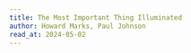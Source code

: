 ```yaml
---
title: The Most Important Thing Illuminated
author: Howard Marks, Paul Johnson
read_at: 2024-05-02
---
```

